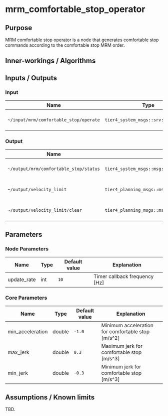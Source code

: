 # mrm_comfortable_stop_operator

## Purpose

MRM comfortable stop operator is a node that generates comfortable stop commands according to the comfortable stop MRM order.

## Inner-workings / Algorithms

## Inputs / Outputs

### Input

| Name                                   | Type                                      | Description         |
| -------------------------------------- | ----------------------------------------- | ------------------- |
| `~/input/mrm/comfortable_stop/operate` | `tier4_system_msgs::srv::OperateMrm`      | MRM execution order |

### Output

| Name                                   | Type                                                  | Description                  |
| -------------------------------------- | ----------------------------------------------------- | ---------------------------- |
| `~/output/mrm/comfortable_stop/status` | `tier4_system_msgs::msg::MrmBehaviorStatus`           | MRM execution status         |
| `~/output/velocity_limit`              | `tier4_planning_msgs::msg::VelocityLimit`             | Velocity limit command       |
| `~/output/velocity_limit/clear`        | `tier4_planning_msgs::msg::VelocityLimitClearCommand` | Velocity limit clear command |

## Parameters

### Node Parameters

| Name        | Type | Default value | Explanation                   |
| ----------- | ---- | ------------- | ----------------------------- |
| update_rate | int  | `10`          | Timer callback frequency [Hz] |

### Core Parameters

| Name             | Type   | Default value | Explanation                                       |
| ---------------- | ------ | ------------- | ------------------------------------------------- |
| min_acceleration | double | `-1.0`        | Minimum acceleration for comfortable stop [m/s^2] |
| max_jerk         | double | `0.3`         | Maximum jerk for comfortable stop [m/s^3]         |
| min_jerk         | double | `-0.3`        | Minimum jerk for comfortable stop [m/s^3]         |

## Assumptions / Known limits

TBD.
